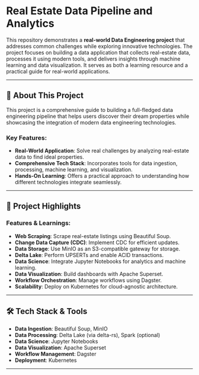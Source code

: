 # Real Estate Data Pipeline and Analytics 

This repository demonstrates a **real-world Data Engineering project** that addresses common challenges while exploring innovative technologies. The project focuses on building a data application that collects real-estate data, processes it using modern tools, and delivers insights through machine learning and data visualization. It serves as both a learning resource and a practical guide for real-world applications.

---

## 🌟 About This Project

This project is a comprehensive guide to building a full-fledged data engineering pipeline that helps users discover their dream properties while showcasing the integration of modern data engineering technologies.

### Key Features:
- **Real-World Application**: Solve real challenges by analyzing real-estate data to find ideal properties.
- **Comprehensive Tech Stack**: Incorporates tools for data ingestion, processing, machine learning, and visualization.
- **Hands-On Learning**: Offers a practical approach to understanding how different technologies integrate seamlessly.

---

## 🚀 Project Highlights

### Features & Learnings:
- **Web Scraping**: Scrape real-estate listings using Beautiful Soup.
- **Change Data Capture (CDC)**: Implement CDC for efficient updates.
- **Data Storage**: Use MinIO as an S3-compatible gateway for storage.
- **Delta Lake**: Perform UPSERTs and enable ACID transactions.
- **Data Science**: Integrate Jupyter Notebooks for analytics and machine learning.
- **Data Visualization**: Build dashboards with Apache Superset.
- **Workflow Orchestration**: Manage workflows using Dagster.
- **Scalability**: Deploy on Kubernetes for cloud-agnostic architecture.

---

## 🛠 Tech Stack & Tools

- **Data Ingestion**: Beautiful Soup, MinIO
- **Data Processing**: Delta Lake (via delta-rs), Spark (optional)
- **Data Science**: Jupyter Notebooks
- **Data Visualization**: Apache Superset
- **Workflow Management**: Dagster
- **Deployment**: Kubernetes

---




